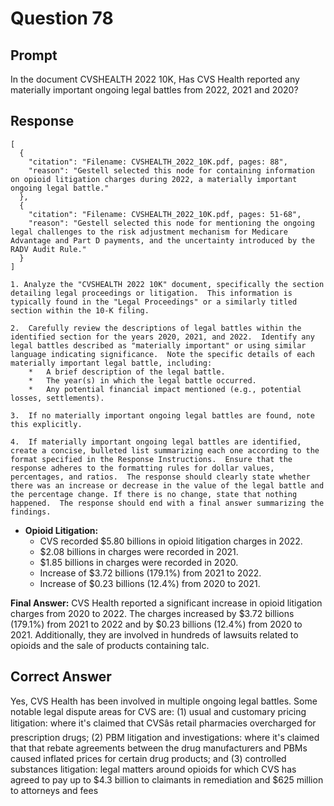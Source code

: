 # Question 78

## Prompt

In the document CVSHEALTH 2022 10K, Has CVS Health reported any materially important ongoing legal battles from 2022, 2021 and 2020?

## Response

```results
[
  {
    "citation": "Filename: CVSHEALTH_2022_10K.pdf, pages: 88",
    "reason": "Gestell selected this node for containing information on opioid litigation charges during 2022, a materially important ongoing legal battle."
  },
  {
    "citation": "Filename: CVSHEALTH_2022_10K.pdf, pages: 51-68",
    "reason": "Gestell selected this node for mentioning the ongoing legal challenges to the risk adjustment mechanism for Medicare Advantage and Part D payments, and the uncertainty introduced by the RADV Audit Rule."
  }
]
```

```cot
1. Analyze the "CVSHEALTH 2022 10K" document, specifically the section detailing legal proceedings or litigation.  This information is typically found in the "Legal Proceedings" or a similarly titled section within the 10-K filing.

2.  Carefully review the descriptions of legal battles within the identified section for the years 2020, 2021, and 2022.  Identify any legal battles described as "materially important" or using similar language indicating significance.  Note the specific details of each materially important legal battle, including:
    *   A brief description of the legal battle.
    *   The year(s) in which the legal battle occurred.
    *   Any potential financial impact mentioned (e.g., potential losses, settlements).

3.  If no materially important ongoing legal battles are found, note this explicitly.

4.  If materially important ongoing legal battles are identified, create a concise, bulleted list summarizing each one according to the format specified in the Response Instructions.  Ensure that the response adheres to the formatting rules for dollar values, percentages, and ratios.  The response should clearly state whether there was an increase or decrease in the value of the legal battle and the percentage change. If there is no change, state that nothing happened.  The response should end with a final answer summarizing the findings.

```

- **Opioid Litigation:**
  - CVS recorded $5.80 billions in opioid litigation charges in 2022.
  - $2.08 billions in charges were recorded in 2021.
  - $1.85 billions in charges were recorded in 2020.
  - Increase of $3.72 billions (179.1%) from 2021 to 2022.
  - Increase of $0.23 billions (12.4%) from 2020 to 2021.

**Final Answer:** CVS Health reported a significant increase in opioid litigation charges from 2020 to 2022. The charges increased by $3.72 billions (179.1%) from 2021 to 2022 and by $0.23 billions (12.4%) from 2020 to 2021. Additionally, they are involved in hundreds of lawsuits related to opioids and the sale of products containing talc.

## Correct Answer

Yes, CVS Health has been involved in multiple ongoing legal battles. Some notable legal dispute areas for CVS are: (1) usual and customary pricing litigation: where it's claimed that CVSâs retail pharmacies overcharged for prescription drugs; (2) PBM litigation and investigations: where it's claimed that that rebate agreements between the drug manufacturers and PBMs caused inflated prices for certain drug products; and (3) controlled substances litigation: legal matters around opioids for which CVS has agreed to pay up to $4.3 billion to claimants in remediation and $625 million to attorneys and fees
